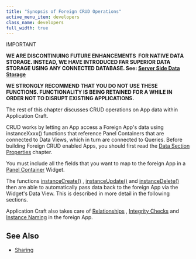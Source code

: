 ```yaml
---
title: "Synopsis of Foreign CRUD Operations"
active_menu_item: developers
class_name: developers
full_width: true
---
```



IMPORTANT

**WE ARE DISCONTINUING FUTURE ENHANCEMENTS  FOR NATIVE DATA STORAGE. INSTEAD, WE HAVE INTRODUCED FAR SUPERIOR DATA STORAGE USING ANY CONNECTED DATABASE. See: [Server Side Data Storage](/developers/user-guide/product-guide/data-storage/server-side-data-storage/)**

**WE STRONGLY RECOMMEND THAT YOU DO NOT USE THESE FUNCTIONS. FUNCTIONALITY IS BEING RETAINED FOR A WHILE IN ORDER NOT TO DISRUPT EXISTING APPLICATIONS.**

The rest of this chapter discusses CRUD operations on App data within Application Craft.

CRUD works by letting an App access a Foreign App's data using instanceXxxx() functions that reference Panel Containers that are connected to Data Views, which in turn are connected to Queries. Before building Foreign CRUD enabled Apps, you should first read the [Data Section Properties](/developers/user-guide/product-guide/advanced-features/data-integration-reporting-dashboards/data-section-properties/) chapter.

You must include all the fields that you want to map to the foreign App in a [Panel Container](/developers/user-guide/product-guide/widget-properties-events/containers/panel) Widget.

The functions [instanceCreate()](/developers/user-guide/scripting-apis/client-api/instance-data-functions/instancecreate) , [instanceUpdate()](/developers/user-guide/scripting-apis/client-api/instance-data-functions/instancesave) and [instanceDelete()](/developers/user-guide/scripting-apis/client-api/instance-data-functions/instancedelete) then are able to automatically pass data back to the foreign App via the Widget's Data View. This is described in more detail in the following sections.

Application Craft also takes care of [Relationships](/developers/user-guide/product-guide/advanced-features/data-storage-management/instance-relationships-in-detail/) , [Integrity Checks](/developers/user-guide/product-guide/advanced-features/data-storage-management/uniqueness-and-integrity/) and [Instance Naming](/developers/user-guide/product-guide/advanced-features/data-storage-management/instance-names) in the foreign App.

## **See Also**

 - [Sharing](/developers/user-guide/product-guide/the-console/sharing)

